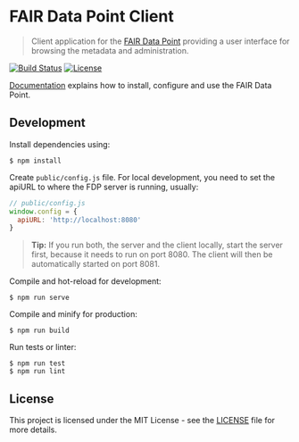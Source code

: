 # FAIR Data Point Client

> Client application for the [FAIR Data Point](https://github.com/FAIRDataTeam/FAIRDataPoint) providing a user interface for browsing the metadata and administration.

[![Build Status](https://travis-ci.org/FAIRDataTeam/FAIRDataPoint-client.svg?branch=master)](https://travis-ci.org/FAIRDataTeam/FAIRDataPoint-client.svg?branch=master)
[![License](https://img.shields.io/badge/license-MIT-blue.svg)](LICENSE.md)


[Documentation](https://fairdatapoint.readthedocs.io/) explains how to install, configure and use the FAIR Data Point.


## Development

Install dependencies using:

```
$ npm install
```

Create `public/config.js` file. For local development, you need to set the apiURL to where the FDP server is running, usually:

```js
// public/config.js
window.config = {
  apiURL: 'http://localhost:8080'
}
```

> **Tip:** If you run both, the server and the client locally, start the server first, because it needs to run on port 8080. The client will then be automatically started on port 8081.

Compile and hot-reload for development:

```
$ npm run serve
```

Compile and minify for production:

```
$ npm run build
```

Run tests or linter:

```
$ npm run test
$ npm run lint
```

## License

This project is licensed under the MIT License - see the [LICENSE](LICENSE) file for more details.
